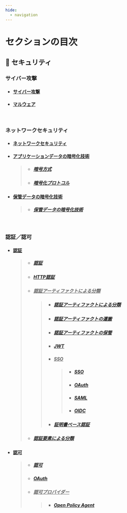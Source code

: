 ```yaml
---
hide:
  - navigation
---
```


# セクションの目次

## 🔐 セキュリティ

### サイバー攻撃

- #### [︎サイバー攻撃](https://hiroki-it.github.io/tech-notebook/security/security_cyber_attacks.html)

- #### [︎マルウェア](https://hiroki-it.github.io/tech-notebook/security/security_cyber_attacks_malware.html)

<br>

### ネットワークセキュリティ

- #### [ネットワークセキュリティ](https://hiroki-it.github.io/tech-notebook/security/security_network.html)

- #### <u>︎アプリケーションデータの暗号化技術</u>

  > - ##### [︎暗号方式](https://hiroki-it.github.io/tech-notebook/security/security_network_encryption_technology_packet_payload_method.html)
  > - ##### [︎暗号化プロトコル](https://hiroki-it.github.io/tech-notebook/security/security_network_encryption_technology_packet_payload_protocol.html)

- #### <u>︎保管データの暗号化技術</u>
  > - ##### [︎保管データの暗号化技術](https://hiroki-it.github.io/tech-notebook/security/security_network_encryption_technology_storage.html)

<br>

### 認証／認可

- #### <u>認証</u>

  > - ##### [︎認証](https://hiroki-it.github.io/tech-notebook/security/security_auth_authentication.html)
  > - ##### [︎HTTP認証](https://hiroki-it.github.io/tech-notebook/security/security_auth_authentication_http.html)
  > - ##### <u>認証アーティファクトによる分類</u>
  >   > - ##### [認証アーティファクトによる分類](https://hiroki-it.github.io/tech-notebook/security/security_auth_authentication_credentials.html)
  >   > - ##### [認証アーティファクトの運搬](https://hiroki-it.github.io/tech-notebook/security/security_auth_authentication_artifacts_carrier.html)
  >   > - ##### [認証アーティファクトの保管](https://hiroki-it.github.io/tech-notebook/security/security_auth_authentication_artifacts_store.html)
  >   > - ##### [JWT](https://hiroki-it.github.io/tech-notebook/security/security_auth_authentication_artifacts_jwt.html)
  >   > - ##### <u>SSO</u>
  >   >   > - ##### [SSO](https://hiroki-it.github.io/tech-notebook/security/security_auth_authentication_artifacts_sso.html)
  >   >   > - ##### [OAuth](https://hiroki-it.github.io/tech-notebook/security/security_auth_authentication_artifacts_sso_oauth.html)
  >   >   > - ##### [SAML](https://hiroki-it.github.io/tech-notebook/security/security_auth_authentication_artifacts_sso_saml.html)
  >   >   > - ##### [OIDC](https://hiroki-it.github.io/tech-notebook/security/security_auth_authentication_artifacts_sso_oidc.html)
  >   > - ##### [証明書ベース認証](https://hiroki-it.github.io/tech-notebook/security/security_auth_authentication_artifacts_certificate.html)
  > - ##### [認証要素による分類](https://hiroki-it.github.io/tech-notebook/security/security_auth_authentication_factor.html)

- #### <u>認可</u>

  > - ##### [︎認可](https://hiroki-it.github.io/tech-notebook/security/security_auth_authorization.html)
  > - ##### [OAuth](https://hiroki-it.github.io/tech-notebook/security/security_auth_authorization_oauth.html)
  > - ##### <u>認可プロバイダー</u>
  >   > - ##### [Open Policy Agent](https://hiroki-it.github.io/tech-notebook/security/security_auth_authorization_provider_open_policy_agent.html)

<br>
